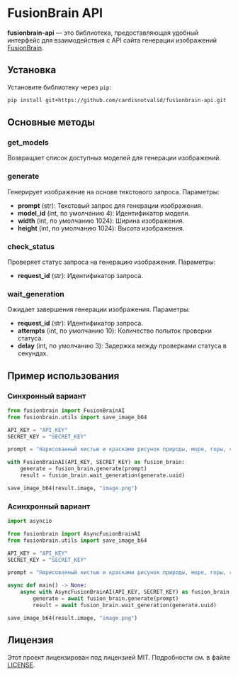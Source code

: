 # FusionBrain API

**fusionbrain-api** — это библиотека, предоставляющая удобный интерфейс для взаимодействия с API сайта генерации изображений [FusionBrain](https://fusionbrain.ai/).

## Установка

Установите библиотеку через `pip`:

```sh
pip install git+https://github.com/cardisnotvalid/fusionbrain-api.git
```

## Основные методы

### get_models

Возвращает список доступных моделей для генерации изображений.

### generate

Генерирует изображение на основе текстового запроса. Параметры:

- **prompt** (str): Текстовый запрос для генерации изображения.
- **model_id** (int, по умолчанию 4): Идентификатор модели.
- **width** (int, по умолчанию 1024): Ширина изображения.
- **height** (int, по умолчанию 1024): Высота изображения.

### check_status

Проверяет статус запроса на генерацию изображения. Параметры:

- **request_id** (str): Идентификатор запроса.

### wait_generation

Ожидает завершения генерации изображения. Параметры:

- **request_id** (str): Идентификатор запроса.
- **attempts** (int, по умолчанию 10): Количество попыток проверки статуса.
- **delay** (int, по умолчанию 3): Задержка между проверками статуса в секундах.

## Пример использования

### Синхронный вариант

```python
from fusionbrain import FusionBrainAI
from fusionbrain.utils import save_image_b64

API_KEY = "API_KEY"
SECRET_KEY = "SECRET_KEY"

prompt = "Нарисованный кистью и красками рисунок природы, море, горы, сосны, спокойные цвета"

with FusionBrainAI(API_KEY, SECRET_KEY) as fusion_brain:
    generate = fusion_brain.generate(prompt)
    result = fusion_brain.wait_generation(generate.uuid)

save_image_b64(result.image, "image.png")
```

###  Асинхронный вариант

```python
import asyncio

from fusionbrain import AsyncFusionBrainAI
from fusionbrain.utils import save_image_b64

API_KEY = "API_KEY"
SECRET_KEY = "SECRET_KEY"

prompt = "Нарисованный кистью и красками рисунок природы, море, горы, сосны, спокойные цвета"

async def main() -> None:
    async with AsyncFusionBrainAI(API_KEY, SECRET_KEY) as fusion_brain:
        generate = await fusion_brain.generate(prompt)
        result = await fusion_brain.wait_generation(generate.uuid)

save_image_b64(result.image, "image.png")
```

## Лицензия

Этот проект лицензирован под лицензией MIT. Подробности см. в файле [LICENSE](LISENCE).
